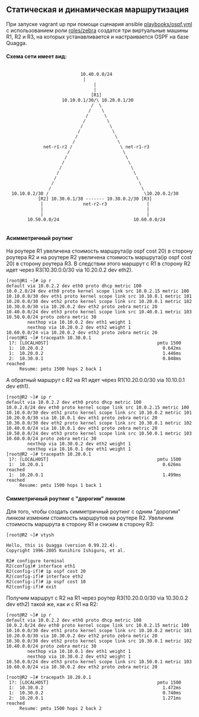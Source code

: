 ## Статическая и динамическая маршрутизация

При запуске vagrant up при помощи сценария ansible [playbooks/ospf.yml](playbooks/ospf.yml) с использованием роли
[roles/zebra](roles/zebra) создатся три виртуальные машины R1, R2 и R3,
на которых устанавливается и настраивается OSPF на базе Quagga.  

#### Схема сети имеет вид:  

```console

                            10.40.0.0/24
	                         |
                                 |
                                 |
                                [R1]
                     10.10.0.1/30/\ 10.20.0.1/30
                                /  \
                               /    \
                              /      \
                             /        \
                            /          \
                           /            \
                          /              \
                         /                \
              net-r1-r2 /                  \ net-r1-r3
                       /                    \
                      /                      \
                     /                        \
                    /                          \
                   /                            \
                  /                              \
                 /                                \
                /                                  \
  10.10.0.2/30 /                                    \10.20.0.2/30
            [R2] 10.30.0.1/30 ------- 10.30.0.2/30 [R3]
             |               net-r2-r3               |
             |                                       |
             |                                       |
        10.50.0.0/24                            10.60.0.0/24


```
#### Асимметричный роутинг

На роутере R1 увеличена стоимость маршрута(ip ospf cost 20) в сторону роутера R2 и 
на роутере R2 увеличена стоимость маршрута(ip ospf cost 20) в сторону роутера R3.
В следствии этого маршрут с R1 в сторону R2 идет через R3(10.30.0.0/30 via 10.20.0.2 dev eth2).  

```console
[root@R1 ~]# ip r
default via 10.0.2.2 dev eth0 proto dhcp metric 100 
10.0.2.0/24 dev eth0 proto kernel scope link src 10.0.2.15 metric 100 
10.10.0.0/30 dev eth1 proto kernel scope link src 10.10.0.1 metric 101 
10.20.0.0/30 dev eth2 proto kernel scope link src 10.20.0.1 metric 102 
10.30.0.0/30 via 10.20.0.2 dev eth2 proto zebra metric 20 
10.40.0.0/24 dev eth3 proto kernel scope link src 10.40.0.1 metric 103 
10.50.0.0/24 proto zebra metric 30 
        nexthop via 10.10.0.2 dev eth1 weight 1 
        nexthop via 10.20.0.2 dev eth2 weight 1 
10.60.0.0/24 via 10.20.0.2 dev eth2 proto zebra metric 20 
[root@R1 ~]# tracepath 10.30.0.1
 1?: [LOCALHOST]                                         pmtu 1500
 1:  10.20.0.2                                             0.642ms 
 1:  10.20.0.2                                             1.446ms 
 2:  10.30.0.1                                             0.848ms reached
     Resume: pmtu 1500 hops 2 back 1
```
А обратный маршрут с R2 на R1 идет через R1(10.20.0.0/30 via 10.10.0.1 dev eth1).  

```console
[root@R2 ~]# ip r
default via 10.0.2.2 dev eth0 proto dhcp metric 100 
10.0.2.0/24 dev eth0 proto kernel scope link src 10.0.2.15 metric 100 
10.10.0.0/30 dev eth1 proto kernel scope link src 10.10.0.2 metric 101 
10.20.0.0/30 via 10.10.0.1 dev eth1 proto zebra metric 20 
10.30.0.0/30 dev eth2 proto kernel scope link src 10.30.0.1 metric 102 
10.40.0.0/24 via 10.10.0.1 dev eth1 proto zebra metric 20 
10.50.0.0/24 dev eth3 proto kernel scope link src 10.50.0.1 metric 103 
10.60.0.0/24 proto zebra metric 30 
        nexthop via 10.30.0.2 dev eth2 weight 1 
        nexthop via 10.10.0.1 dev eth1 weight 1 
[root@R2 ~]# tracepath 10.20.0.1
 1?: [LOCALHOST]                                         pmtu 1500
 1:  10.20.0.1                                             0.626ms reached
 1:  10.20.0.1                                             1.499ms reached
     Resume: pmtu 1500 hops 1 back 1
```
#### Симметричный роутинг с "дорогим" линком
Для того, чтобы создать симметричный роутинг с одним "дорогим" линком изменим стоимость маршрутов 
на роутере R2. Увеличим стоимость маршрута в сторону R1 и снизим в сторону R3:  

```console
[root@R2 ~]# vtysh 

Hello, this is Quagga (version 0.99.22.4).
Copyright 1996-2005 Kunihiro Ishiguro, et al.

R2# configure terminal
R2(config)# interface eth1
R2(config-if)# ip ospf cost 20
R2(config-if)# interface eth2
R2(config-if)# ip ospf cost 10
R2(config-if)# exit

```
Получим маршрут с R2 на R1 через роутер R3(10.20.0.0/30 via 10.30.0.2 dev eth2) такой же, как и с R1 на R2:  

```console
[root@R2 ~]# ip r
default via 10.0.2.2 dev eth0 proto dhcp metric 100 
10.0.2.0/24 dev eth0 proto kernel scope link src 10.0.2.15 metric 100 
10.10.0.0/30 dev eth1 proto kernel scope link src 10.10.0.2 metric 101 
10.20.0.0/30 via 10.30.0.2 dev eth2 proto zebra metric 20 
10.30.0.0/30 dev eth2 proto kernel scope link src 10.30.0.1 metric 102 
10.40.0.0/24 proto zebra metric 30 
        nexthop via 10.10.0.1 dev eth1 weight 1 
        nexthop via 10.30.0.2 dev eth2 weight 1 
10.50.0.0/24 dev eth3 proto kernel scope link src 10.50.0.1 metric 103 
10.60.0.0/24 via 10.30.0.2 dev eth2 proto zebra metric 20

[root@R2 ~]# tracepath 10.20.0.1
 1?: [LOCALHOST]                                         pmtu 1500
 1:  10.30.0.2                                             1.472ms 
 1:  10.30.0.2                                             0.740ms 
 2:  10.20.0.1                                             1.271ms reached
     Resume: pmtu 1500 hops 2 back 2
```
